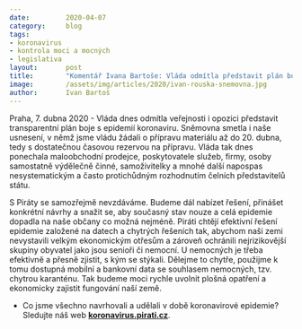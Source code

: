 ```yaml
---
date:         2020-04-07
category:     blog
tags:         
- koronavirus
- kontrola moci a mocných
- legislativa
layout:       post
title:        "Komentář Ivana Bartoše: Vláda odmítla představit plán boje s epidemií. S Piráty budeme nadále hájit zájmy všech, kterých se krize dotýká"
image:        /assets/img/articles/2020/ivan-rouska-snemovna.jpg
author:       Ivan Bartoš
--- 
```




Praha, 7. dubna 2020 - Vláda dnes odmítla veřejnosti i opozici představit transparentní plán boje s epidemií koronaviru. Sněmovna smetla i naše usnesení, v němž jsme vládu žádali o přípravu materiálu až do 20. dubna, tedy s dostatečnou časovou rezervou na přípravu. Vláda tak dnes ponechala maloobchodní prodejce, poskytovatele služeb, firmy, osoby samostatně výdělečně činné, samoživitelky a mnohé další napospas nesystematickým a často protichůdným rozhodnutím čelních představitelů státu. 

S Piráty se samozřejmě nevzdáváme. Budeme dál nabízet řešení, přinášet konkrétní návrhy a snažit se, aby současný stav nouze a celá epidemie dopadla na naše občany co možná nejméně. Piráti chtějí efektivní řešení epidemie založené na datech a chytrých řešeních tak, abychom naši zemi nevystavili velkým ekonomickým otřesům a zároveň ochránili nejrizikovější skupiny obyvatel jako jsou senioři či nemocní. U nemocných je třeba efektivně a přesně zjistit, s kým se stýkali. Dělejme to chytře, použijme k tomu dostupná mobilní a bankovní data se souhlasem nemocných, tzv. chytrou karanténu. Tak budeme moci rychle uvolnit plošná opatření a ekonomicky zajistit fungování naší země.



* Co jsme všechno navrhovali a udělali v době koronavirové epidemie? Sledujte náš web **[koronavirus.pirati.cz](https://koronavirus.pirati.cz)**.
